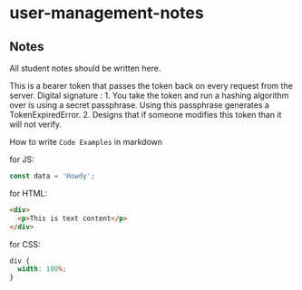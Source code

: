 # user-management-notes

## Notes

All student notes should be written here.

This is a bearer token that passes the token back on every request from the server.
Digital signature : 1. You take the token and run a hashing algorithm over is using a secret passphrase.
Using this passphrase generates a TokenExpiredError. 2. Designs that if someone modifies this token than it will not verify.

How to write `Code Examples` in markdown

for JS:

```js
const data = 'Howdy';
```

for HTML:

```html
<div>
  <p>This is text content</p>
</div>
```

for CSS:

```css
div {
  width: 100%;
}
```
